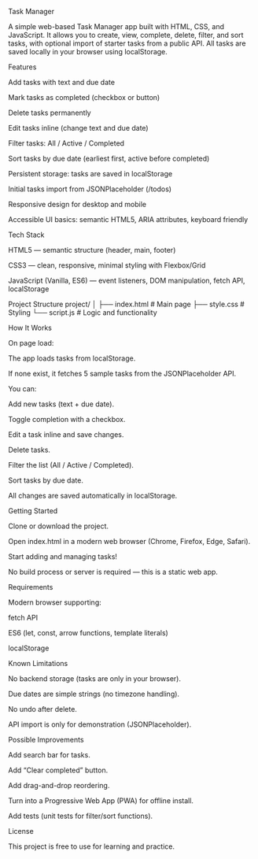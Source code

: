 Task Manager

A simple web-based Task Manager app built with HTML, CSS, and JavaScript.
It allows you to create, view, complete, delete, filter, and sort tasks, with optional import of starter tasks from a public API. All tasks are saved locally in your browser using localStorage.

Features

Add tasks with text and due date

Mark tasks as completed (checkbox or button)

Delete tasks permanently

Edit tasks inline (change text and due date)

Filter tasks: All / Active / Completed

Sort tasks by due date (earliest first, active before completed)

Persistent storage: tasks are saved in localStorage

Initial tasks import from JSONPlaceholder
 (/todos)

Responsive design for desktop and mobile

Accessible UI basics: semantic HTML5, ARIA attributes, keyboard friendly

Tech Stack

HTML5 — semantic structure (header, main, footer)

CSS3 — clean, responsive, minimal styling with Flexbox/Grid

JavaScript (Vanilla, ES6) — event listeners, DOM manipulation, fetch API, localStorage

Project Structure
project/
│
├── index.html     # Main page
├── style.css      # Styling
└── script.js      # Logic and functionality

How It Works

On page load:

The app loads tasks from localStorage.

If none exist, it fetches 5 sample tasks from the JSONPlaceholder API.

You can:

Add new tasks (text + due date).

Toggle completion with a checkbox.

Edit a task inline and save changes.

Delete tasks.

Filter the list (All / Active / Completed).

Sort tasks by due date.

All changes are saved automatically in localStorage.

Getting Started

Clone or download the project.

Open index.html in a modern web browser (Chrome, Firefox, Edge, Safari).

Start adding and managing tasks!

No build process or server is required — this is a static web app.

Requirements

Modern browser supporting:

fetch API

ES6 (let, const, arrow functions, template literals)

localStorage

Known Limitations

No backend storage (tasks are only in your browser).

Due dates are simple strings (no timezone handling).

No undo after delete.

API import is only for demonstration (JSONPlaceholder).

Possible Improvements

Add search bar for tasks.

Add “Clear completed” button.

Add drag-and-drop reordering.

Turn into a Progressive Web App (PWA) for offline install.

Add tests (unit tests for filter/sort functions).

License

This project is free to use for learning and practice.